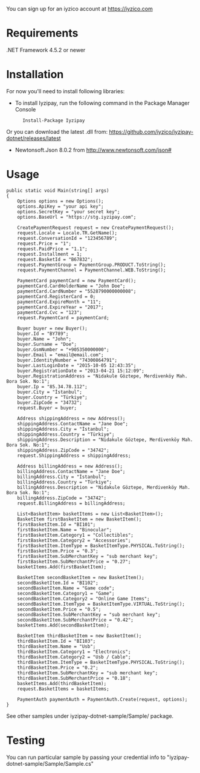 You can sign up for an iyzico account at https://iyzico.com

# Requirements

.NET Framework 4.5.2 or newer

# Installation

For now you'll need to install following libraries:

* To install Iyzipay, run the following command in the Package Manager Console
```
      Install-Package Iyzipay
```
 Or you can download the latest .dll from:  https://github.com/iyzico/iyzipay-dotnet/releases/latest
 
* Newtonsoft.Json 8.0.2 from http://www.newtonsoft.com/json#


# Usage

```.NET
public static void Main(string[] args)
{
	Options options = new Options();
    options.ApiKey = "your api key";
    options.SecretKey = "your secret key";
	options.BaseUrl = "https://stg.iyzipay.com";
			
	CreatePaymentRequest request = new CreatePaymentRequest();
	request.Locale = Locale.TR.GetName();
	request.ConversationId = "123456789";
	request.Price = "1";
	request.PaidPrice = "1.1";
	request.Installment = 1;
	request.BasketId = "B67832";
	request.PaymentGroup = PaymentGroup.PRODUCT.ToString();
	request.PaymentChannel = PaymentChannel.WEB.ToString();

	PaymentCard paymentCard = new PaymentCard();
	paymentCard.CardHolderName = "John Doe";
	paymentCard.CardNumber = "5528790000000008";
	paymentCard.RegisterCard = 0;
	paymentCard.ExpireMonth = "11";
	paymentCard.ExpireYear = "2017";
	paymentCard.Cvc = "123";
	request.PaymentCard = paymentCard;

	Buyer buyer = new Buyer();
	buyer.Id = "BY789";
	buyer.Name = "John";
	buyer.Surname = "Doe";
	buyer.GsmNumber = "+905350000000";
	buyer.Email = "email@email.com";
	buyer.IdentityNumber = "74300864791";
	buyer.LastLoginDate = "2015-10-05 12:43:35";
	buyer.RegistrationDate = "2013-04-21 15:12:09";
	buyer.RegistrationAddress = "Nidakule Göztepe, Merdivenköy Mah. Bora Sok. No:1";
	buyer.Ip = "85.34.78.112";
	buyer.City = "İstanbul";
	buyer.Country = "Türkiye";
	buyer.ZipCode = "34732";
	request.Buyer = buyer;

	Address shippingAddress = new Address();
	shippingAddress.ContactName = "Jane Doe";
	shippingAddress.City = "İstanbul";
	shippingAddress.Country = "Türkiye";
	shippingAddress.Description = "Nidakule Göztepe, Merdivenköy Mah. Bora Sok. No:1";
	shippingAddress.ZipCode = "34742";
	request.ShippingAddress = shippingAddress;

	Address billingAddress = new Address();
	billingAddress.ContactName = "Jane Doe";
	billingAddress.City = "İstanbul";
	billingAddress.Country = "Türkiye";
	billingAddress.Description = "Nidakule Göztepe, Merdivenköy Mah. Bora Sok. No:1";
	billingAddress.ZipCode = "34742";
	request.BillingAddress = billingAddress;

	List<BasketItem> basketItems = new List<BasketItem>();
	BasketItem firstBasketItem = new BasketItem();
	firstBasketItem.Id = "BI101";
	firstBasketItem.Name = "Binocular";
	firstBasketItem.Category1 = "Collectibles";
	firstBasketItem.Category2 = "Accessories";
	firstBasketItem.ItemType = BasketItemType.PHYSICAL.ToString();
	firstBasketItem.Price = "0.3";
	firstBasketItem.SubMerchantKey = "sub merchant key";
	firstBasketItem.SubMerchantPrice = "0.27";
	basketItems.Add(firstBasketItem);

	BasketItem secondBasketItem = new BasketItem();
	secondBasketItem.Id = "BI102";
	secondBasketItem.Name = "Game code";
	secondBasketItem.Category1 = "Game";
	secondBasketItem.Category2 = "Online Game Items";
	secondBasketItem.ItemType = BasketItemType.VIRTUAL.ToString();
	secondBasketItem.Price = "0.5";
	secondBasketItem.SubMerchantKey = "sub merchant key";
	secondBasketItem.SubMerchantPrice = "0.42";
	basketItems.Add(secondBasketItem);

	BasketItem thirdBasketItem = new BasketItem();
	thirdBasketItem.Id = "BI103";
	thirdBasketItem.Name = "Usb";
	thirdBasketItem.Category1 = "Electronics";
	thirdBasketItem.Category2 = "Usb / Cable";
	thirdBasketItem.ItemType = BasketItemType.PHYSICAL.ToString();
	thirdBasketItem.Price = "0.2";
	thirdBasketItem.SubMerchantKey = "sub merchant key";
	thirdBasketItem.SubMerchantPrice = "0.18";
	basketItems.Add(thirdBasketItem);
	request.BasketItems = basketItems;

	PaymentAuth paymentAuth = PaymentAuth.Create(request, options);
}
```
See other samples under iyzipay-dotnet-sample/Sample/ package.

# Testing

You can run particular sample by passing your credential info to "iyzipay-dotnet-sample/Sample/Sample.cs"
